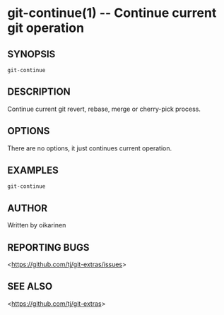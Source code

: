 git-continue(1) -- Continue current git operation
================================

## SYNOPSIS

`git-continue`

## DESCRIPTION

  Continue current git revert, rebase, merge or cherry-pick process.

## OPTIONS

  There are no options, it just continues current operation.

## EXAMPLES

  `git-continue`

## AUTHOR

Written by oikarinen

## REPORTING BUGS

&lt;<https://github.com/tj/git-extras/issues>&gt;

## SEE ALSO

&lt;<https://github.com/tj/git-extras>&gt;
